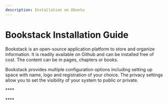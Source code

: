 ```yaml
---
description: Installation on Ubuntu
---
```


# Bookstack Installation Guide

Bookstack is an open-source application platform to store and organize information. It is readily available on Github and can be installed free of cost. The content can be in pages, chapters or books.

Bookstack provides multiple configuration options including setting up space with name, logo and registration of your choice. The privacy settings allow you to set the visibility of your system to public or private.

\*\*\*\*

\*\*\*\*

